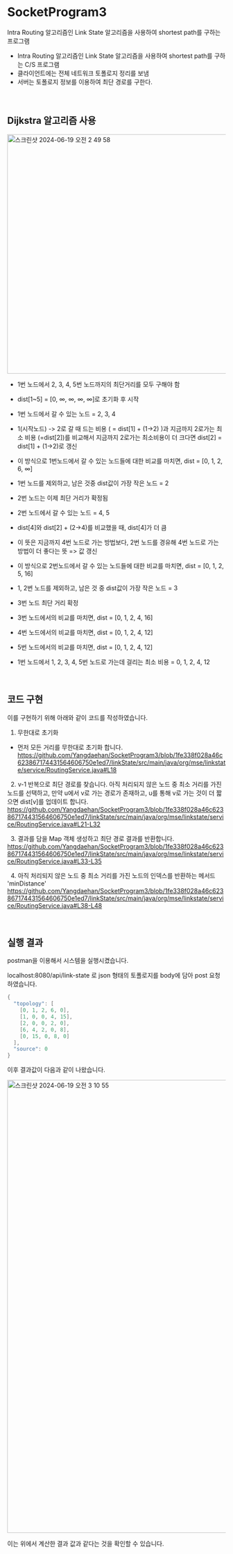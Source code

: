 # SocketProgram3

Intra Routing 알고리즘인 Link State 알고리즘을 사용하여 shortest path를 구하는 프로그램

* Intra Routing 알고리즘인 Link State 알고리즘을 사용하여 shortest path를 구하는 C/S 프로그램
* 클라이언트에는 전체 네트워크 토폴로지 정리를 보냄
* 서버는 토폴로지 정보를 이용하여 최단 경로를 구한다.  
&nbsp;  
&nbsp; 
## Dijkstra 알고리즘 사용

<img width="550" alt="스크린샷 2024-06-19 오전 2 49 58" src="https://github.com/Yangdaehan/socketServer4/assets/68599095/d59e0a18-98d5-474a-8987-f5425563d95e">

* 1번 노드에서 2, 3, 4, 5번 노드까지의 최단거리를 모두 구해야 함
* dist[1~5] = [0, ∞, ∞, ∞, ∞]로 초기화 후 시작
* 1번 노드에서 갈 수 있는 노드 = 2, 3, 4
* 1(시작노드) -> 2로 갈 때 드는 비용 ( = dist[1] + (1->2) )과 지금까지 2로가는 최소 비용 (=dist[2])를 비교해서 지금까지 2로가는 최소비용이 더 크다면 dist[2] = dist[1] + (1->2)로 갱신
* 이 방식으로 1번노드에서 갈 수 있는 노드들에 대한 비교를 마치면, dist = [0, 1, 2, 6, ∞]
* 1번 노드를 제외하고, 남은 것중 dist값이 가장 작은 노드 = 2
* 2번 노드는 이제 최단 거리가 확정됨
* 2번 노드에서 갈 수 있는 노드 = 4, 5
* dist[4]와 dist[2] + (2->4)를 비교했을 때, dist[4]가 더 큼

* 이 뜻은 지금까지 4번 노드로 가는 방법보다, 2번 노드를 경유해 4번 노드로 가는 방법이 더 좋다는 뜻 => 값 갱신
* 이 방식으로 2번노드에서 갈 수 있는 노드들에 대한 비교를 마치면, dist = [0, 1, 2, 5, 16]

* 1, 2번 노드를 제외하고, 남은 것 중 dist값이 가장 작은 노드 = 3
* 3번 노드 최단 거리 확정
* 3번 노드에서의 비교를 마치면, dist = [0, 1, 2, 4, 16]
* 4번 노드에서의 비교를 마치면, dist = [0, 1, 2, 4, 12]
* 5번 노드에서의 비교를 마치면, dist = [0, 1, 2, 4, 12]
* 1번 노드에서 1, 2, 3, 4, 5번 노드로 가는데 걸리는 최소 비용 = 0, 1, 2, 4, 12
  
&nbsp;
&nbsp;
## 코드 구현
이를 구현하기 위해 아래와 같이 코드를 작성하였습니다.

1. 무한대로 초기화
* 먼저 모든 거리를 무한대로 초기화 합니다.
https://github.com/Yangdaehan/SocketProgram3/blob/1fe338f028a46c623867174431564606750e1ed7/linkState/src/main/java/org/mse/linkstate/service/RoutingService.java#L18

&nbsp;
2. v-1 반복으로 최단 경로를 찾습니다. 아직 처리되지 않은 노드 중 최소 거리를 가진 노드를 선택하고, 만약 u에서 v로 가는 경로가 존재하고, u를 통해 v로 가는 것이 더 짧으면 dist[v]를 업데이트 합니다.
https://github.com/Yangdaehan/SocketProgram3/blob/1fe338f028a46c623867174431564606750e1ed7/linkState/src/main/java/org/mse/linkstate/service/RoutingService.java#L21-L32

&nbsp;
3. 결과를 담을 Map 객체 생성하고 최단 경로 결과를 반환합니다.
https://github.com/Yangdaehan/SocketProgram3/blob/1fe338f028a46c623867174431564606750e1ed7/linkState/src/main/java/org/mse/linkstate/service/RoutingService.java#L33-L35

&nbsp;
4. 아직 처리되지 않은 노드 중 최소 거리를 가진 노드의 인덱스를 반환하는 메서드 'minDistance'
https://github.com/Yangdaehan/SocketProgram3/blob/1fe338f028a46c623867174431564606750e1ed7/linkState/src/main/java/org/mse/linkstate/service/RoutingService.java#L38-L48

&nbsp;
&nbsp;  
## 실행 결과

postman을 이용해서 시스템을 실행시켰습니다. 

localhost:8080/api/link-state 로 json 형태의 토폴로지를 body에 담아 post 요청 하였습니다.

```c
{
  "topology": [
    [0, 1, 2, 6, 0],
    [1, 0, 0, 4, 15],
    [2, 0, 0, 2, 0],
    [6, 4, 2, 0, 8],
    [0, 15, 0, 8, 0]
  ],
  "source": 0
}
```
이후 결과값이 다음과 같이 나왔습니다.

<img width="1041" alt="스크린샷 2024-06-19 오전 3 10 55" src="https://github.com/Yangdaehan/socketServer4/assets/68599095/822bee56-7ed0-454b-93ee-15ef4e8b379e">

이는 위에서 계산한 결과 값과 같다는 것을 확인할 수 있습니다.
